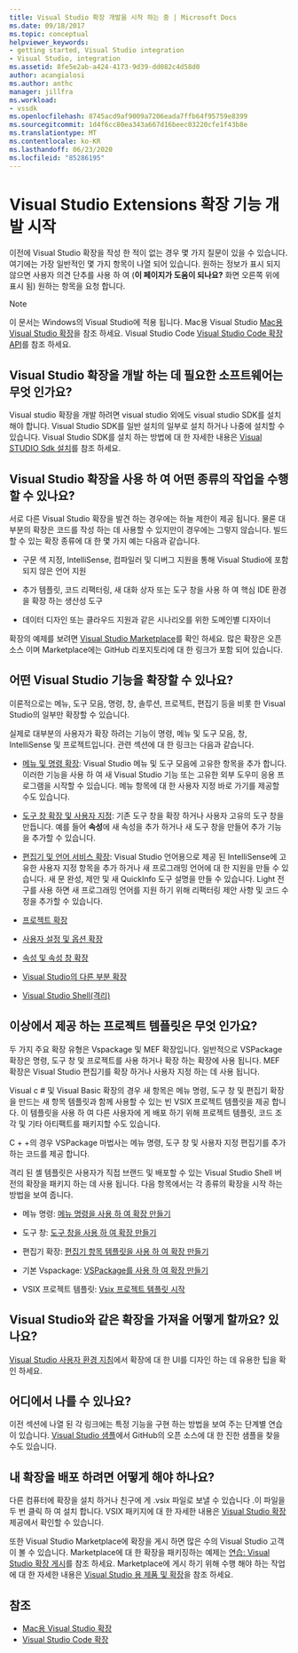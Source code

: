 ```yaml
---
title: Visual Studio 확장 개발을 시작 하는 중 | Microsoft Docs
ms.date: 09/18/2017
ms.topic: conceptual
helpviewer_keywords:
- getting started, Visual Studio integration
- Visual Studio, integration
ms.assetid: 8fe5e2ab-a424-4173-9d39-dd082c4d58d0
author: acangialosi
ms.author: anthc
manager: jillfra
ms.workload:
- vssdk
ms.openlocfilehash: 8745acd9af9009a7206eada7ffb64f95759e8399
ms.sourcegitcommit: 1d4f6cc80ea343a667d16beec03220cfe1f43b8e
ms.translationtype: MT
ms.contentlocale: ko-KR
ms.lasthandoff: 06/23/2020
ms.locfileid: "85286195"
---
```

# <a name="starting-to-develop-visual-studio-extensions"></a>Visual Studio Extensions 확장 기능 개발 시작

이전에 Visual Studio 확장을 작성 한 적이 없는 경우 몇 가지 질문이 있을 수 있습니다. 여기에는 가장 일반적인 몇 가지 항목이 나열 되어 있습니다. 원하는 정보가 표시 되지 않으면 사용자 의견 단추를 사용 하 여 (**이 페이지가 도움이 되나요?** 화면 오른쪽 위에 표시 됨) 원하는 항목을 요청 합니다.

> [!NOTE]
> 이 문서는 Windows의 Visual Studio에 적용 됩니다. Mac용 Visual Studio [Mac용 Visual Studio 확장](/visualstudio/mac/extending-visual-studio-mac)을 참조 하세요. Visual Studio Code [Visual Studio Code 확장 API](https://code.visualstudio.com/api)를 참조 하세요.

## <a name="what-software-do-i-need-to-develop-visual-studio-extensions"></a>Visual Studio 확장을 개발 하는 데 필요한 소프트웨어는 무엇 인가요?

Visual studio 확장을 개발 하려면 visual studio 외에도 visual studio SDK를 설치 해야 합니다. Visual Studio SDK를 일반 설치의 일부로 설치 하거나 나중에 설치할 수 있습니다. Visual Studio SDK를 설치 하는 방법에 대 한 자세한 내용은 [Visual STUDIO Sdk 설치](../extensibility/installing-the-visual-studio-sdk.md)를 참조 하세요.

## <a name="what-kinds-of-things-can-i-do-with-visual-studio-extensions"></a>Visual Studio 확장을 사용 하 여 어떤 종류의 작업을 수행할 수 있나요?

서로 다른 Visual Studio 확장을 발견 하는 경우에는 하늘 제한이 제공 됩니다. 물론 대부분의 확장은 코드를 작성 하는 데 사용할 수 있지만이 경우에는 그렇지 않습니다. 빌드할 수 있는 확장 종류에 대 한 몇 가지 예는 다음과 같습니다.

- 구문 색 지정, IntelliSense, 컴파일러 및 디버그 지원을 통해 Visual Studio에 포함 되지 않은 언어 지원

- 추가 템플릿, 코드 리팩터링, 새 대화 상자 또는 도구 창을 사용 하 여 핵심 IDE 환경을 확장 하는 생산성 도구

- 데이터 디자인 또는 클라우드 지원과 같은 시나리오를 위한 도메인별 디자이너

확장의 예제를 보려면 [Visual Studio Marketplace](https://marketplace.visualstudio.com/vs)를 확인 하세요. 많은 확장은 오픈 소스 이며 Marketplace에는 GitHub 리포지토리에 대 한 링크가 포함 되어 있습니다.

## <a name="which-visual-studio-features-can-i-extend"></a>어떤 Visual Studio 기능을 확장할 수 있나요?

이론적으로는 메뉴, 도구 모음, 명령, 창, 솔루션, 프로젝트, 편집기 등을 비롯 한 Visual Studio의 일부만 확장할 수 있습니다.

실제로 대부분의 사용자가 확장 하려는 기능이 명령, 메뉴 및 도구 모음, 창, IntelliSense 및 프로젝트입니다. 관련 섹션에 대 한 링크는 다음과 같습니다.

- [메뉴 및 명령 확장](../extensibility/extending-menus-and-commands.md): Visual Studio 메뉴 및 도구 모음에 고유한 항목을 추가 합니다. 이러한 기능을 사용 하 여 새 Visual Studio 기능 또는 고유한 외부 도우미 응용 프로그램을 시작할 수 있습니다. 메뉴 항목에 대 한 사용자 지정 바로 가기를 제공할 수도 있습니다.

- [도구 창 확장 및 사용자 지정](../extensibility/extending-and-customizing-tool-windows.md): 기존 도구 창을 확장 하거나 사용자 고유의 도구 창을 만듭니다. 예를 들어 **속성**에 새 속성을 추가 하거나 새 도구 창을 만들어 추가 기능을 추가할 수 있습니다.

- [편집기 및 언어 서비스 확장](../extensibility/editor-and-language-service-extensions.md): Visual Studio 언어용으로 제공 된 IntelliSense에 고유한 사용자 지정 항목을 추가 하거나 새 프로그래밍 언어에 대 한 지원을 만들 수 있습니다. 새 문 완성, 제안 및 새 QuickInfo 도구 설명을 만들 수 있습니다. Light 전구를 사용 하면 새 프로그래밍 언어를 지원 하기 위해 리팩터링 제안 사항 및 코드 수정을 추가할 수 있습니다.

- [프로젝트 확장](../extensibility/extending-projects.md)

- [사용자 설정 및 옵션 확장](../extensibility/extending-user-settings-and-options.md)

- [속성 및 속성 창 확장](../extensibility/extending-properties-and-the-property-window.md)

- [Visual Studio의 다른 부분 확장](../extensibility/extending-other-parts-of-visual-studio.md)

- [Visual Studio Shell(격리)](https://visualstudio.microsoft.com/vs/older-downloads/isolated-shell/)

## <a name="what-project-templates-are-provided-by-the-vssdk"></a><a name="BKMK_ProjectTemplate"></a>이상에서 제공 하는 프로젝트 템플릿은 무엇 인가요?
 두 가지 주요 확장 유형은 Vspackage 및 MEF 확장입니다. 일반적으로 VSPackage 확장은 명령, 도구 창 및 프로젝트를 사용 하거나 확장 하는 확장에 사용 됩니다. MEF 확장은 Visual Studio 편집기를 확장 하거나 사용자 지정 하는 데 사용 됩니다.

 Visual c # 및 Visual Basic 확장의 경우 새 항목은 메뉴 명령, 도구 창 및 편집기 확장을 만드는 새 항목 템플릿과 함께 사용할 수 있는 빈 VSIX 프로젝트 템플릿을 제공 합니다. 이 템플릿을 사용 하 여 다른 사용자에 게 배포 하기 위해 프로젝트 템플릿, 코드 조각 및 기타 아티팩트를 패키지할 수도 있습니다.

 C + +의 경우 VSPackage 마법사는 메뉴 명령, 도구 창 및 사용자 지정 편집기를 추가 하는 코드를 제공 합니다.

 격리 된 셸 템플릿은 사용자가 직접 브랜드 및 배포할 수 있는 Visual Studio Shell 버전의 확장을 패키지 하는 데 사용 됩니다. 다음 항목에서는 각 종류의 확장을 시작 하는 방법을 보여 줍니다.

- 메뉴 명령: [메뉴 명령을 사용 하 여 확장 만들기](../extensibility/creating-an-extension-with-a-menu-command.md)

- 도구 창: [도구 창을 사용 하 여 확장 만들기](../extensibility/creating-an-extension-with-a-tool-window.md)

- 편집기 확장: [편집기 항목 템플릿을 사용 하 여 확장 만들기](../extensibility/creating-an-extension-with-an-editor-item-template.md)

- 기본 Vspackage: [VSPackage를 사용 하 여 확장 만들기](../extensibility/creating-an-extension-with-a-vspackage.md)

- VSIX 프로젝트 템플릿: [Vsix 프로젝트 템플릿 시작](../extensibility/getting-started-with-the-vsix-project-template.md)

## <a name="how-do-i-get-my-extension-to-look-like-visual-studio"></a>Visual Studio와 같은 확장을 가져올 어떻게 할까요? 있나요?
 [Visual Studio 사용자 환경 지침](../extensibility/ux-guidelines/visual-studio-user-experience-guidelines.md)에서 확장에 대 한 UI를 디자인 하는 데 유용한 팁을 확인 하세요.

## <a name="where-can-i-find-examples-of-vssdk-code"></a>어디에서 나를 수 있나요?
 이전 섹션에 나열 된 각 링크에는 특정 기능을 구현 하는 방법을 보여 주는 단계별 연습이 있습니다. [Visual Studio 샘플](https://github.com/Microsoft/VSSDK-Extensibility-Samples)에서 GitHub의 오픈 소스에 대 한 진한 샘플을 찾을 수도 있습니다.

## <a name="how-can-i-distribute-my-extension"></a>내 확장을 배포 하려면 어떻게 해야 하나요?
 다른 컴퓨터에 확장을 설치 하거나 친구에 게 .vsix 파일로 보낼 수 있습니다 .이 파일을 두 번 클릭 하 여 설치 합니다. VSIX 패키지에 대 한 자세한 내용은 [Visual Studio 확장](../extensibility/shipping-visual-studio-extensions.md)제공에서 확인할 수 있습니다.

 또한 Visual Studio Marketplace에 확장을 게시 하면 많은 수의 Visual Studio 고객이 볼 수 있습니다. Marketplace에 대 한 확장을 패키징하는 예제는 [연습: Visual Studio 확장 게시](../extensibility/walkthrough-publishing-a-visual-studio-extension.md)를 참조 하세요. Marketplace에 게시 하기 위해 수행 해야 하는 작업에 대 한 자세한 내용은 [Visual Studio 용 제품 및 확장](/azure/devops/extend/overview?view=vsts)을 참조 하세요.

## <a name="see-also"></a>참조

- [Mac용 Visual Studio 확장](/visualstudio/mac/extending-visual-studio-mac)
- [Visual Studio Code 확장](https://code.visualstudio.com/api)
